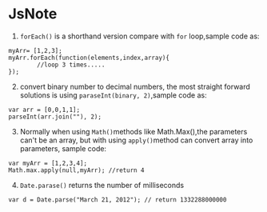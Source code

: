 JsNote
=========

1. `forEach()` is a shorthand version compare with `for` loop,sample code as:
```
myArr= [1,2,3];
myArr.forEach(function(elements,index,array){
     	//loop 3 times.....
});
```
2. convert binary number to decimal numbers, the most straight forward solutions is using `paraseInt(binary, 2)`,sample code  as: 
```
var arr = [0,0,1,1];
parseInt(arr.join(""), 2);
```

3. Normally when using `Math()`methods like Math.Max(),the parameters can't be an array, but with using `apply()`method can convert array into parameters, sample code:

```
var myArr = [1,2,3,4];
Math.max.apply(null,myArr); //return 4
```

4. `Date.parase()` returns the number of milliseconds
```
var d = Date.parse("March 21, 2012"); // return 1332288000000
```










